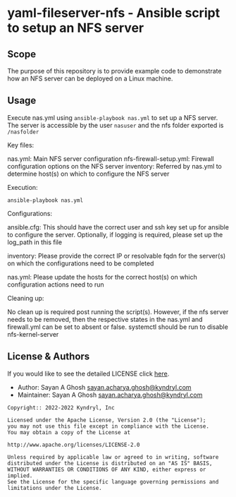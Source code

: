 <!-- This should be the location of the title of the repository, normally the short name -->
# yaml-fileserver-nfs - Ansible script to setup an NFS server

<!-- Build Status, is a great thing to have at the top of your repository, it shows that you take your CI/CD as first class citizens -->
<!-- [![Build Status](https://travis-ci.org/jjasghar/ibm-cloud-cli.svg?branch=master)](https://travis-ci.org/jjasghar/ibm-cloud-cli) -->

<!-- Not always needed, but a scope helps the user understand in a short sentance like below, why this repo exists -->
## Scope

The purpose of this repository is to provide example code to demonstrate how an NFS server can be deployed on a Linux machine.

<!-- A more detailed Usage or detailed explaination of the repository here -->
## Usage

Execute nas.yml using `ansible-playbook nas.yml` to set up a NFS server. The server is accessible by the user `nasuser` and the nfs folder exported is `/nasfolder`


Key files:

nas.yml: Main NFS server configuration
nfs-firewall-setup.yml: Firewall configuration options on the NFS server
inventory: Referred by nas.yml to determine host(s) on which to configure the NFS server

Execution:

`ansible-playbook nas.yml`

Configurations:

ansible.cfg: This should have the correct user and ssh key set up for ansible to configure the server. Optionally, if logging is required, please set up the log_path in this file

inventory: Please provide the correct IP or resolvable fqdn for the server(s) on which the configurations need to be completed

nas.yml: Please update the hosts for the correct host(s) on which configuration actions need to run

Cleaning up:

No clean up is required post running the script(s). However, if the nfs server needs to be removed, then the respective states in the nas.yml and firewall.yml can be set to absent or false. systemctl should be run to disable nfs-kernel-server

<!-- License and Authors is optional here, but gives you the ability to highlight who is involed in the project -->
## License & Authors

If you would like to see the detailed LICENSE click [here](LICENSE).

- Author: Sayan A Ghosh <sayan.acharya.ghosh@kyndryl.com>
- Maintainer: Sayan A Ghosh <sayan.acharya.ghosh@kyndryl.com>

```text
Copyright:: 2022-2022 Kyndryl, Inc

Licensed under the Apache License, Version 2.0 (the "License");
you may not use this file except in compliance with the License.
You may obtain a copy of the License at

http://www.apache.org/licenses/LICENSE-2.0

Unless required by applicable law or agreed to in writing, software
distributed under the License is distributed on an "AS IS" BASIS,
WITHOUT WARRANTIES OR CONDITIONS OF ANY KIND, either express or implied.
See the License for the specific language governing permissions and
limitations under the License.
```
